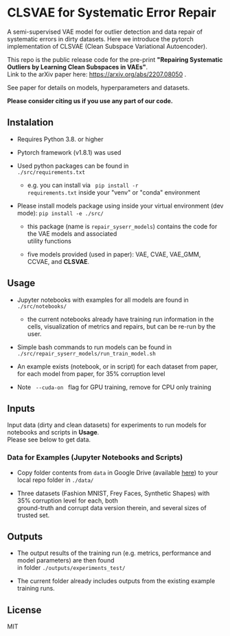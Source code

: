 # CLSVAE for Systematic Error Repair

A semi-supervised VAE model for outlier detection and data repair of systematic errors in dirty datasets.
Here we introduce the pytorch implementation of CLSVAE (Clean Subspace Variational Autoencoder).

This repo is the public release code for the pre-print **"Repairing Systematic Outliers by Learning Clean Subspaces in VAEs"**.\
Link to the arXiv paper here: https://arxiv.org/abs/2207.08050 . 

See paper for details on models, hyperparameters and datasets.

**Please consider citing us if you use any part of our code.**

## Instalation
- Requires Python 3.8. or higher

- Pytorch framework (v1.8.1) was used

- Used python packages can be found in <code> ./src/requirements.txt </code>
    - e.g. you can install via  <code> pip install -r  requirements.txt</code> inside your "venv" or "conda" environment

- Please install models package using inside your virtual environment (dev mode): <code>pip install -e ./src/</code>
    - this package (name is <code>repair_syserr_models</code>) contains the code for the VAE models and associated \
      utility functions
     
    - five models provided (used in paper): VAE, CVAE, VAE_GMM, CCVAE, and **CLSVAE**.

## Usage
- Jupyter notebooks with examples for all models are found in <code> ./src/notebooks/ </code>
    - the current notebooks already have training run information in the cells, visualization of metrics and repairs, but can be re-run by the user. 

- Simple bash commands to run models can be found in <code> ./src/repair_syserr_models/run_train_model.sh </code>

- An example exists (notebook, or in script) for each dataset from paper, for each model from paper,
  for 35% corruption level

- Note <code> --cuda-on </code> flag for GPU training, remove for CPU only training

## Inputs
Input data (dirty and clean datasets) for experiments to run models for notebooks and scripts in **Usage**.\
Please see below to get data.

### Data for Examples (Jupyter Notebooks and Scripts)
- Copy folder contents from <code>data</code> in Google Drive
  (available [here](https://drive.google.com/drive/folders/1YseCgYtloWd1DVpAbet-YfR0cb8x0vh1?usp=sharing))
  to your local repo folder in <code>./data/</code>

- Three datasets (Fashion MNIST, Frey Faces, Synthetic Shapes) with 35% corruption level for each, both \
  ground-truth and corrupt data version therein, and several sizes of trusted set.

## Outputs
- The output results of the training run (e.g. metrics, performance and model parameters) are then found \
  in folder <code>./outputs/experiments_test/</code>

- The current folder already includes outputs from the existing example training runs.

## License

 MIT
